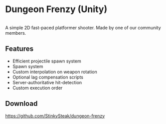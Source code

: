 # Dungeon Frenzy (Unity)

<figure><img src="../../images/samples/dungeon-frenzy.gif" alt=""><figcaption></figcaption></figure>

A simple 2D fast-paced platformer shooter. Made by one of our community members.

## Features

- Efficient projectile spawn system
- Spawn system
- Custom interpolation on weapon rotation
- Optional lag compensation scripts
- Server-authoritative hit-detection
- Custom execution order

## Download

https://github.com/StinkySteak/dungeon-frenzy